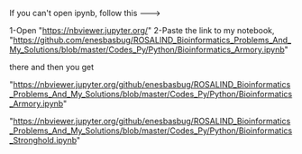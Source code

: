 If you can't open ipynb, follow this --->

 1-Open "https://nbviewer.jupyter.org/" 
 2-Paste the link to my notebook, "https://github.com/enesbasbug/ROSALIND_Bioinformatics_Problems_And_My_Solutions/blob/master/Codes_Py/Python/Bioinformatics_Armory.ipynb"

there and then you get

"https://nbviewer.jupyter.org/github/enesbasbug/ROSALIND_Bioinformatics_Problems_And_My_Solutions/blob/master/Codes_Py/Python/Bioinformatics_Armory.ipynb"


"https://nbviewer.jupyter.org/github/enesbasbug/ROSALIND_Bioinformatics_Problems_And_My_Solutions/blob/master/Codes_Py/Python/Bioinformatics_Stronghold.ipynb"



